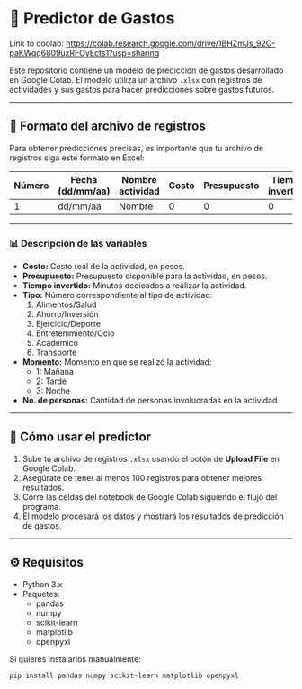 # 🧮 Predictor de Gastos

Link to coolab: https://colab.research.google.com/drive/1BHZmJs_92C-paKWqq6809uxRFOyEcts1?usp=sharing

Este repositorio contiene un modelo de predicción de gastos desarrollado en Google Colab. El modelo utiliza un archivo `.xlsx` con registros de actividades y sus gastos para hacer predicciones sobre gastos futuros.

---

## 📝 Formato del archivo de registros

Para obtener predicciones precisas, es importante que tu archivo de registros siga este formato en Excel:

| Número | Fecha (dd/mm/aa) | Nombre actividad | Costo | Presupuesto | Tiempo invertido | Tipo | Momento | No. de personas |
| ------ | ---------------- | ---------------- | ----- | ------------ | ---------------- | ---- | ------- | --------------- |
| 1      | dd/mm/aa         | Nombre           | 0     | 0            | 0                | 1-6  | 1-3     | 1+              |

---

### 📊 Descripción de las variables

- **Costo:** Costo real de la actividad, en pesos.
- **Presupuesto:** Presupuesto disponible para la actividad, en pesos.
- **Tiempo invertido:** Minutos dedicados a realizar la actividad.
- **Tipo:** Número correspondiente al tipo de actividad:
  1. Alimentos/Salud
  2. Ahorro/Inversión
  3. Ejercicio/Deporte
  4. Entretenimiento/Ocio
  5. Académico
  6. Transporte
- **Momento:** Momento en que se realizó la actividad:
  - 1: Mañana
  - 2: Tarde
  - 3: Noche
- **No. de personas:** Cantidad de personas involucradas en la actividad.

---

## 🚀 Cómo usar el predictor

1. Sube tu archivo de registros `.xlsx` usando el botón de **Upload File** en Google Colab.
2. Asegúrate de tener al menos 100 registros para obtener mejores resultados.
3. Corre las celdas del notebook de Google Colab siguiendo el flujo del programa.
4. El modelo procesará los datos y mostrará los resultados de predicción de gastos.

---

## ⚙️ Requisitos

- Python 3.x
- Paquetes:
  - pandas
  - numpy
  - scikit-learn
  - matplotlib
  - openpyxl

Si quieres instalarlos manualmente:
```bash
pip install pandas numpy scikit-learn matplotlib openpyxl
